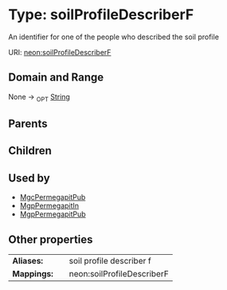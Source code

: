 
# Type: soilProfileDescriberF


An identifier for one of the people who described the soil profile

URI: [neon:soilProfileDescriberF](https://data.neonscience.org/soilProfileDescriberF)


## Domain and Range

None ->  <sub>OPT</sub> [String](types/String.md)

## Parents


## Children


## Used by

 * [MgcPermegapitPub](MgcPermegapitPub.md)
 * [MgpPermegapitIn](MgpPermegapitIn.md)
 * [MgpPermegapitPub](MgpPermegapitPub.md)

## Other properties

|  |  |  |
| --- | --- | --- |
| **Aliases:** | | soil profile describer f |
| **Mappings:** | | neon:soilProfileDescriberF |

